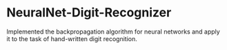 # NeuralNet-Digit-Recognizer

Implemented the backpropagation algorithm for neural networks and apply it to the task of hand-written digit recognition.
